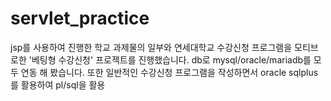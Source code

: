 # servlet_practice
jsp를 사용하여 진행한 학교 과제물의 일부와 
연세대학교 수강신청 프로그램을 모티브로한  '베팅형 수강신청' 프로젝트를 진행했습니다.
db로 mysql/oracle/mariadb를 모두 연동 해 봤습니다.
또한 일반적인 수강신청 프로그램을 작성하면서 oracle sqlplus를 활용하여 pl/sql을 활용
